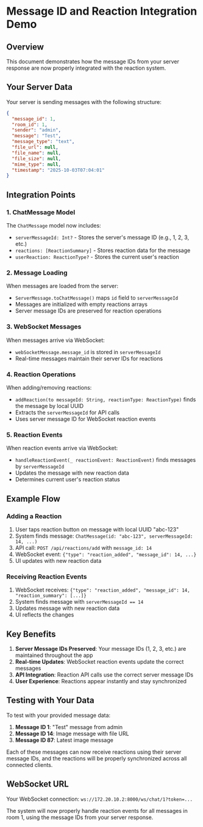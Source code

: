 # Message ID and Reaction Integration Demo

## Overview
This document demonstrates how the message IDs from your server response are now properly integrated with the reaction system.

## Your Server Data
Your server is sending messages with the following structure:
```json
{
  "message_id": 1,
  "room_id": 1,
  "sender": "admin",
  "message": "Test",
  "message_type": "text",
  "file_url": null,
  "file_name": null,
  "file_size": null,
  "mime_type": null,
  "timestamp": "2025-10-03T07:04:01"
}
```

## Integration Points

### 1. ChatMessage Model
The `ChatMessage` model now includes:
- `serverMessageId: Int?` - Stores the server's message ID (e.g., 1, 2, 3, etc.)
- `reactions: [ReactionSummary]` - Stores reaction data for the message
- `userReaction: ReactionType?` - Stores the current user's reaction

### 2. Message Loading
When messages are loaded from the server:
- `ServerMessage.toChatMessage()` maps `id` field to `serverMessageId`
- Messages are initialized with empty reactions arrays
- Server message IDs are preserved for reaction operations

### 3. WebSocket Messages
When messages arrive via WebSocket:
- `webSocketMessage.message_id` is stored in `serverMessageId`
- Real-time messages maintain their server IDs for reactions

### 4. Reaction Operations
When adding/removing reactions:
- `addReaction(to messageId: String, reactionType: ReactionType)` finds the message by local UUID
- Extracts the `serverMessageId` for API calls
- Uses server message ID for WebSocket reaction events

### 5. Reaction Events
When reaction events arrive via WebSocket:
- `handleReactionEvent(_ reactionEvent: ReactionEvent)` finds messages by `serverMessageId`
- Updates the message with new reaction data
- Determines current user's reaction status

## Example Flow

### Adding a Reaction
1. User taps reaction button on message with local UUID "abc-123"
2. System finds message: `ChatMessage(id: "abc-123", serverMessageId: 14, ...)`
3. API call: `POST /api/reactions/add` with `message_id: 14`
4. WebSocket event: `{"type": "reaction_added", "message_id": 14, ...}`
5. UI updates with new reaction data

### Receiving Reaction Events
1. WebSocket receives: `{"type": "reaction_added", "message_id": 14, "reaction_summary": [...]}`
2. System finds message with `serverMessageId == 14`
3. Updates message with new reaction data
4. UI reflects the changes

## Key Benefits

1. **Server Message IDs Preserved**: Your message IDs (1, 2, 3, etc.) are maintained throughout the app
2. **Real-time Updates**: WebSocket reaction events update the correct messages
3. **API Integration**: Reaction API calls use the correct server message IDs
4. **User Experience**: Reactions appear instantly and stay synchronized

## Testing with Your Data

To test with your provided message data:

1. **Message ID 1**: "Test" message from admin
2. **Message ID 14**: Image message with file URL
3. **Message ID 87**: Latest image message

Each of these messages can now receive reactions using their server message IDs, and the reactions will be properly synchronized across all connected clients.

## WebSocket URL
Your WebSocket connection: `ws://172.20.10.2:8000/ws/chat/1?token=...`

The system will now properly handle reaction events for all messages in room 1, using the message IDs from your server response.
